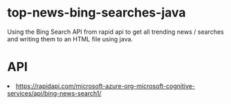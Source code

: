 # top-news-bing-searches-java
Using the Bing Search API from rapid api to get all trending news / searches and writing them to an HTML file using java.


<h1>API</h1>
<li><a href="https://rapidapi.com/microsoft-azure-org-microsoft-cognitive-services/api/bing-news-search1/">https://rapidapi.com/microsoft-azure-org-microsoft-cognitive-services/api/bing-news-search1/</a></li>
